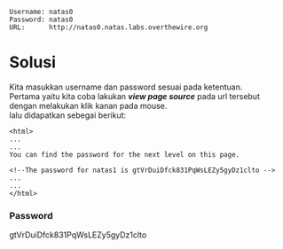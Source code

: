 ```
Username: natas0
Password: natas0
URL:      http://natas0.natas.labs.overthewire.org
```
# Solusi
Kita masukkan username dan password sesuai pada ketentuan.\
Pertama yaitu kita coba lakukan ***view page source*** pada url tersebut dengan melakukan klik kanan pada mouse.\
lalu didapatkan sebegai berikut:
```
<html>
...
...
You can find the password for the next level on this page.

<!--The password for natas1 is gtVrDuiDfck831PqWsLEZy5gyDz1clto -->
...
...
</html>
```
### Password
gtVrDuiDfck831PqWsLEZy5gyDz1clto
